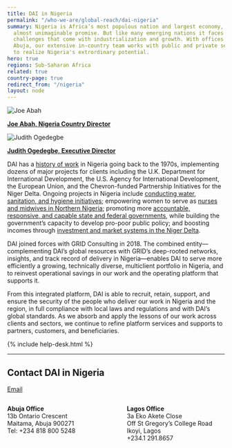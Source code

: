 ```yaml
---
title: DAI in Nigeria
permalink: "/who-we-are/global-reach/dai-nigeria"
summary: Nigeria is Africa’s most populous nation and largest economy, a country of
  almost unimaginable promise. But like many emerging nations it faces the development
  challenges that come with industrialization and growth. With offices in Lagos and
  Abuja, our extensive in-country team works with public and private sector clients
  to realize Nigeria's extrordinary potential.
hero: true
regions: Sub-Saharan Africa
related: true
country-page: true
redirect_from: "/nigeria"
layout: node
---
```


<div class="country-people">
  <div class="country-people--block first">
    <div class="countryRep">
    <img src="https://www.dai.com/uploads/Dr.-Joe-Abah.jpg" alt="Joe Abah">
    <p class="name"><strong><a href="https://www.dai.com/who-we-are/our-team/joe-abah">Joe Abah, Nigeria Country Director</a></strong></p>
    </div>  
  </div>
  <div class="country-people--block last">
    <div class="countryRep">
    <img src="/uploads/Judith%20Ogedegbe.jpg" alt="Judith Ogedegbe">
    <p class="name"><strong><a href="/who-we-are/our-team/judith-ogedegbe">Judith Ogedegbe, Executive Director</a></strong></p>
    </div>   
  </div>
</div> 
<p>DAI has a <a href="/uploads/nigeria-timeline.pdf">history of work</a> in Nigeria going back to the 1970s, implementing dozens of major projects for clients including the U.K. Department for International Development, the U.S. Agency for International Development, the European Union, and the Chevron-funded Partnership Initiatives for the Niger Delta. Ongoing projects in Nigeria include <a href="/our-work/projects/nigeria-water-sanitation-and-hygiene-coordination-project-wcp">conducting water, sanitation, and hygiene initiatives</a>; empowering women to serve as <a href="/our-work/projects/nigeria-women-for-health-w4h">nurses and midwives in Northern Nigeria</a>; promoting more <a href="/our-work/projects/nigeria-state-partnership-accountability-responsiveness-and-capability-sparc">accountable, responsive, and capable state and federal governments</a>, while building the government’s capacity to develop pro-poor public policy; and boosting incomes through <a href="/our-work/projects/nigeria-market-development-programme-made">investment and market systems in the Niger Delta</a>.</p>

DAI joined forces with GRID Consulting in 2018. The combined entity—complementing DAI’s global resources with GRID’s deep-rooted networks, insights, and track record of delivery in Nigeria—enables DAI to serve more efficiently a growing, technically diverse, multiclient portfolio in Nigeria, and to reinvest operational savings in our work and the operating platform that supports it.

From this integrated platform, DAI is able to recruit, retain, support, and ensure the security of the people who deliver our work in Nigeria and the region, in full compliance with local laws and regulations and with DAI’s global standards. As we absorb and apply the lessons of our work across clients and sectors, we continue to refine platform services and supports to partners, customers, and beneficiaries. 

{% include help-desk.html %}

--- 

## Contact DAI in Nigeria
<a href="mailto:daiservices@dai.com">Email</a>
<div style="width: 45%; float: left; margin-right: 10%;">
  <p>
    <strong>Abuja Office</strong><br>
    13b Ontario Crescent<br>
    Maitama, Abuja 900271<br>
    Tel: +234 818 800 5248<br>
  </p>
</div>
 
<div style="width: 45%; float: left;">
  <p>
    <strong>Lagos Office</strong><br>
    3a Eko Akete Close<br>
    Off St Gregory’s College Road<br>
    Ikoyi, Lagos<br>
    +234.1 291.8657<br>
  </p>
</div>

<!-- <a style="display: block; clear: left; display: block; margin-bottom: .5rem;" href="/who-we-are/global-reach/nigeria/solutions" target="blank" class="primary-block--button expert-button paola-block">Our Solutions <svg class="redirect" viewBox="0 0 36 70" preserveAspectRatio="xMinYMax meet"><use xlink:href="#redirect"></use></svg></a>

<a style="display: block; clear: left; display: block; margin-bottom: .5rem;" href="/who-we-are/global-reach/nigeria/services" target="blank" class="primary-block--button expert-button paola-block">Our Services <svg class="redirect" viewBox="0 0 36 70" preserveAspectRatio="xMinYMax meet"><use xlink:href="#redirect"></use></svg></a>

<a style="display: block; clear: left; display: block; margin-bottom: .5rem;" href="/who-we-are/global-reach/nigeria/projects" target="blank" class="primary-block--button expert-button paola-block">Projects and News <svg class="redirect" viewBox="0 0 36 70" preserveAspectRatio="xMinYMax meet"><use xlink:href="#redirect"></use></svg></a> -->
